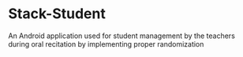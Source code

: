 # Stack-Student
An Android application used for student management by the teachers during oral recitation by implementing proper randomization 
